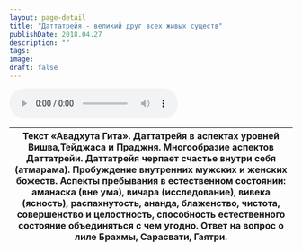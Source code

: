 ```yaml
---
layout: page-detail
title: "Даттатрейя - великий друг всех живых существ"
publishDate: 2018.04.27
description: ""
tags:
image:
draft: false
---
```


<audio title="2018.04.27 - Даттатрейя - великий друг всех живых существ.mp3" src="/upload/iblock/3de/3dea710efcefa09585112ca5aa8f47c8.mp3" controls=""></audio>

| Текст «Авадхута Гита». Даттатрейя в аспектах уровней Вишва,Тейджаса и Праджня. Многообразие аспектов Даттатрейи. Даттатрейя черпает счастье внутри себя (атмарама). Пробуждение внутренних мужских и женских божеств. Аспекты пребывания в естественном состоянии: аманаска (вне ума), вичара (исследование), вивека (ясность), распахнутость, ананда, блаженство, чистота, совершенство и целостность, способность естественного состояние объединяться с чем угодно. Ответ на вопрос о лиле Брахмы, Сарасвати, Гаятри. |
| ------------------------------------------------------------------------------------------------------------------------------------------------------------------------------------------------------------------------------------------------------------------------------------------------------------------------------------------------------------------------------------------------------------------------------------------------------------------------------------------------------------------------ |

  
